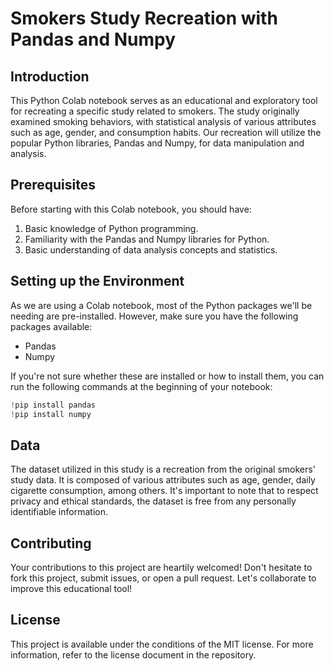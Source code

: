 # Smokers Study Recreation with Pandas and Numpy

## Introduction

This Python Colab notebook serves as an educational and exploratory tool for recreating a specific study related to smokers. The study originally examined smoking behaviors, with statistical analysis of various attributes such as age, gender, and consumption habits. Our recreation will utilize the popular Python libraries, Pandas and Numpy, for data manipulation and analysis. 

## Prerequisites

Before starting with this Colab notebook, you should have:

1. Basic knowledge of Python programming.
2. Familiarity with the Pandas and Numpy libraries for Python.
3. Basic understanding of data analysis concepts and statistics.

## Setting up the Environment

As we are using a Colab notebook, most of the Python packages we'll be needing are pre-installed. However, make sure you have the following packages available:

- Pandas
- Numpy

If you're not sure whether these are installed or how to install them, you can run the following commands at the beginning of your notebook:

```python
!pip install pandas
!pip install numpy
```

## Data
The dataset utilized in this study is a recreation from the original smokers' study data. It is composed of various attributes such as age, gender, daily cigarette consumption, among others. It's important to note that to respect privacy and ethical standards, the dataset is free from any personally identifiable information.

## Contributing

Your contributions to this project are heartily welcomed! Don't hesitate to fork this project, submit issues, or open a pull request. Let's collaborate to improve this educational tool!

## License

This project is available under the conditions of the MIT license. For more information, refer to the license document in the repository.
